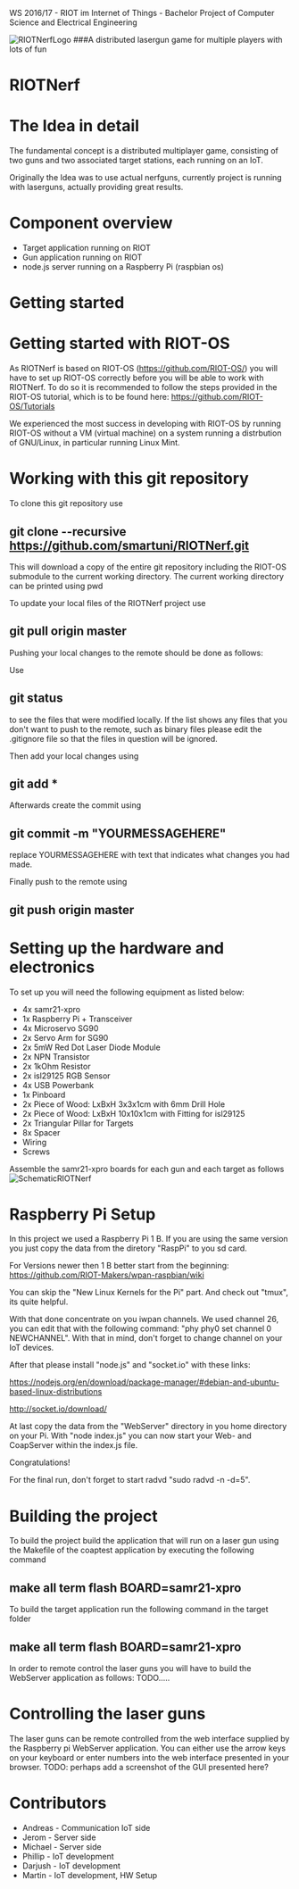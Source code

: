 WS 2016/17 - RIOT im Internet of Things - Bachelor Project of Computer Science and Electrical Engineering

![RIOTNerfLogo](https://github.com/smartuni/RIOTNerf/blob/master/DOC/RiotNerf_LOGO.png)
###A distributed lasergun game for multiple players with lots of fun

# RIOTNerf

# The Idea in detail

The fundamental concept is a distributed multiplayer game, consisting of two 
guns and two associated target stations, each running on an IoT.

Originally the Idea was to use actual nerfguns, currently project is running with laserguns, actually providing great 
results.

# Component overview
* Target application running on RIOT  
* Gun application running on RIOT  
* node.js server running on a Raspberry Pi (raspbian os)  

# Getting started

# Getting started with RIOT-OS
As RIOTNerf is based on RIOT-OS (https://github.com/RIOT-OS/)
you will have to set up RIOT-OS correctly before you will be able to work with RIOTNerf.
To do so it is recommended to follow the steps provided in the RIOT-OS tutorial, which is to be found 
here: https://github.com/RIOT-OS/Tutorials

We experienced the most success in developing with RIOT-OS by running RIOT-OS without a VM (virtual machine)
on a system running a distrbution of GNU/Linux, in particular running Linux Mint.

# Working with this git repository

To clone this git repository use

## git clone --recursive https://github.com/smartuni/RIOTNerf.git

This will download a copy of the entire git repository including the RIOT-OS submodule
to the current working directory. The current working directory can be printed using
pwd


To update your local files of the RIOTNerf project use
## git pull origin master

Pushing your local changes to the remote should be done as follows:

Use 

## git status

to see the files that were modified locally.
If the list shows any files that you don't want to push to the remote, 
such as binary files please edit the .gitignore file so that the files in question will be ignored.

Then add your local changes using

## git add *

Afterwards create the commit using

## git commit -m "YOURMESSAGEHERE"

replace YOURMESSAGEHERE with text that indicates what changes you had made.

Finally push to the remote using 

## git push origin master


# Setting up the hardware and electronics

To set up you will need the following equipment as listed below:

- 4x samr21-xpro
- 1x Raspberry Pi + Transceiver
- 4x Microservo SG90
- 2x Servo Arm for SG90
- 2x 5mW Red Dot Laser Diode Module
- 2x NPN Transistor
- 2x 1kOhm Resistor
- 2x isl29125 RGB Sensor
- 4x USB Powerbank
- 1x Pinboard
- 2x Piece of Wood: LxBxH 3x3x1cm with 6mm Drill Hole
- 2x Piece of Wood: LxBxH 10x10x1cm with Fitting for isl29125
- 2x Triangular Pillar for Targets
- 8x Spacer
- Wiring
- Screws

Assemble the samr21-xpro boards for each gun and each target as follows
![SchematicRIOTNerf](https://github.com/smartuni/RIOTNerf/blob/master/DOC/ScematicRIOTNerf.png)

# Raspberry Pi Setup

In this project we used a Raspberry Pi 1 B. If you are using the same version you just copy the data from the diretory "RaspPi" to you sd card.

For Versions newer then 1 B better start from the beginning: https://github.com/RIOT-Makers/wpan-raspbian/wiki

You can skip the "New Linux Kernels for the Pi" part. And check out "tmux", its quite helpful. 

With that done concentrate on you iwpan channels. We used channel 26, you can edit that with the following command:
"phy phy0 set channel 0 NEWCHANNEL". With that in mind, don't forget to change channel on your IoT devices.

After that please install "node.js" and "socket.io" with these links:

https://nodejs.org/en/download/package-manager/#debian-and-ubuntu-based-linux-distributions 

http://socket.io/download/

At last copy the data from the "WebServer" directory in you home directory on your Pi.
With "node index.js" you can now start your Web- and CoapServer within the index.js file.

Congratulations!

For the final run, don't forget to start radvd "sudo radvd -n -d=5". 

# Building the project

To build the project 
build the application that will run on a laser gun
using the Makefile of the coaptest application by executing the following command

## make all term flash BOARD=samr21-xpro

To build the target application run the following command in the target folder

## make all term flash BOARD=samr21-xpro

In order to remote control the laser guns you will have to build the WebServer application as follows:
TODO.....


# Controlling the laser guns

The laser guns can be remote controlled from the web interface supplied by the Raspberry pi WebServer application.
You can either use the arrow keys on your keyboard or enter numbers into the web interface presented in your browser.
TODO: perhaps add a screenshot of the GUI presented here?

# Contributors
* Andreas - Communication IoT side  
* Jerom   - Server side  
* Michael - Server side  
* Phillip - IoT development  
* Darjush - IoT development  
* Martin  - IoT development, HW Setup  
